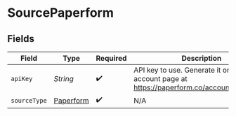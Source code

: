 # SourcePaperform


## Fields

| Field                                                                                       | Type                                                                                        | Required                                                                                    | Description                                                                                 |
| ------------------------------------------------------------------------------------------- | ------------------------------------------------------------------------------------------- | ------------------------------------------------------------------------------------------- | ------------------------------------------------------------------------------------------- |
| `apiKey`                                                                                    | *String*                                                                                    | :heavy_check_mark:                                                                          | API key to use. Generate it on your account page at https://paperform.co/account/developer. |
| `sourceType`                                                                                | [Paperform](../../models/shared/Paperform.md)                                               | :heavy_check_mark:                                                                          | N/A                                                                                         |